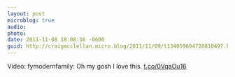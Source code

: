 ```yaml
---
layout: post
microblog: true
audio: 
photo: 
date: 2011-11-08 18:08:16 -0600
guid: http://craigmcclellan.micro.blog/2011/11/09/t134059694728810497.html
---
```

Video: fymodernfamily: Oh my gosh I love this. [t.co/0VqaOu16](http://t.co/0VqaOu16)
